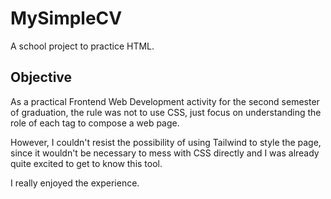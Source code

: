 # MySimpleCV
A school project to practice HTML.

## Objective
As a practical Frontend Web Development activity for the second semester of graduation,
the rule was not to use CSS, just focus on understanding the role of each tag to compose a web page.

However, I couldn't resist the possibility of using Tailwind to style the page,
since it wouldn't be necessary to mess with CSS directly and I was already quite excited to get to know this tool.

I really enjoyed the experience.
